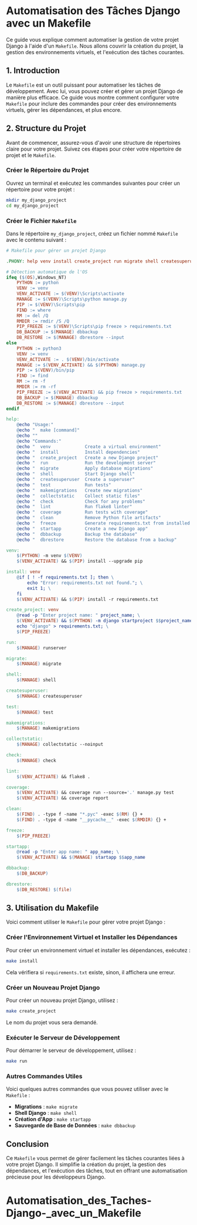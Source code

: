 # Automatisation des Tâches Django avec un Makefile

Ce guide vous explique comment automatiser la gestion de votre projet Django à l'aide d'un `Makefile`. Nous allons couvrir la création du projet, la gestion des environnements virtuels, et l'exécution des tâches courantes.

## 1. Introduction

Le `Makefile` est un outil puissant pour automatiser les tâches de développement. Avec lui, vous pouvez créer et gérer un projet Django de manière plus efficace. Ce guide vous montre comment configurer votre `Makefile` pour inclure des commandes pour créer des environnements virtuels, gérer les dépendances, et plus encore.

## 2. Structure du Projet

Avant de commencer, assurez-vous d'avoir une structure de répertoires claire pour votre projet. Suivez ces étapes pour créer votre répertoire de projet et le `Makefile`.

### Créer le Répertoire du Projet

Ouvrez un terminal et exécutez les commandes suivantes pour créer un répertoire pour votre projet :

```sh
mkdir my_django_project
cd my_django_project
```

### Créer le Fichier `Makefile`

Dans le répertoire `my_django_project`, créez un fichier nommé `Makefile` avec le contenu suivant :

```makefile
# Makefile pour gérer un projet Django

.PHONY: help venv install create_project run migrate shell createsuperuser test makemigrations collectstatic check lint coverage clean freeze startapp dbbackup dbrestore

# Détection automatique de l'OS
ifeq ($(OS),Windows_NT)
    PYTHON := python
    VENV := venv
    VENV_ACTIVATE := $(VENV)\Scripts\activate
    MANAGE := $(VENV)\Scripts\python manage.py
    PIP := $(VENV)\Scripts\pip
    FIND := where
    RM := del /Q
    RMDIR := rmdir /S /Q
    PIP_FREEZE := $(VENV)\Scripts\pip freeze > requirements.txt
    DB_BACKUP := $(MANAGE) dbbackup
    DB_RESTORE := $(MANAGE) dbrestore --input
else
    PYTHON := python3
    VENV := venv
    VENV_ACTIVATE := . $(VENV)/bin/activate
    MANAGE := $(VENV_ACTIVATE) && $(PYTHON) manage.py
    PIP := $(VENV)/bin/pip
    FIND := find
    RM := rm -f
    RMDIR := rm -rf
    PIP_FREEZE := $(VENV_ACTIVATE) && pip freeze > requirements.txt
    DB_BACKUP := $(MANAGE) dbbackup
    DB_RESTORE := $(MANAGE) dbrestore --input
endif

help:
    @echo "Usage:"
    @echo "  make [command]"
    @echo ""
    @echo "Commands:"
    @echo "  venv             Create a virtual environment"
    @echo "  install          Install dependencies"
    @echo "  create_project   Create a new Django project"
    @echo "  run              Run the development server"
    @echo "  migrate          Apply database migrations"
    @echo "  shell            Start Django shell"
    @echo "  createsuperuser  Create a superuser"
    @echo "  test             Run tests"
    @echo "  makemigrations   Create new migrations"
    @echo "  collectstatic    Collect static files"
    @echo "  check            Check for any problems"
    @echo "  lint             Run flake8 linter"
    @echo "  coverage         Run tests with coverage"
    @echo "  clean            Remove Python file artifacts"
    @echo "  freeze           Generate requirements.txt from installed packages"
    @echo "  startapp         Create a new Django app"
    @echo "  dbbackup         Backup the database"
    @echo "  dbrestore        Restore the database from a backup"

venv:
    $(PYTHON) -m venv $(VENV)
    $(VENV_ACTIVATE) && $(PIP) install --upgrade pip

install: venv
    @if [ ! -f requirements.txt ]; then \
        echo "Error: requirements.txt not found."; \
        exit 1; \
    fi
    $(VENV_ACTIVATE) && $(PIP) install -r requirements.txt

create_project: venv
    @read -p "Enter project name: " project_name; \
    $(VENV_ACTIVATE) && $(PYTHON) -m django startproject $$project_name .; \
    echo "django" > requirements.txt; \
    $(PIP_FREEZE)

run:
    $(MANAGE) runserver

migrate:
    $(MANAGE) migrate

shell:
    $(MANAGE) shell

createsuperuser:
    $(MANAGE) createsuperuser

test:
    $(MANAGE) test

makemigrations:
    $(MANAGE) makemigrations

collectstatic:
    $(MANAGE) collectstatic --noinput

check:
    $(MANAGE) check

lint:
    $(VENV_ACTIVATE) && flake8 .

coverage:
    $(VENV_ACTIVATE) && coverage run --source='.' manage.py test
    $(VENV_ACTIVATE) && coverage report

clean:
    $(FIND) . -type f -name "*.pyc" -exec $(RM) {} +
    $(FIND) . -type d -name "__pycache__" -exec $(RMDIR) {} +

freeze:
    $(PIP_FREEZE)

startapp:
    @read -p "Enter app name: " app_name; \
    $(VENV_ACTIVATE) && $(MANAGE) startapp $$app_name

dbbackup:
    $(DB_BACKUP)

dbrestore:
    $(DB_RESTORE) $(file)
```

## 3. Utilisation du Makefile

Voici comment utiliser le `Makefile` pour gérer votre projet Django :

### Créer l'Environnement Virtuel et Installer les Dépendances

Pour créer un environnement virtuel et installer les dépendances, exécutez :

```sh
make install
```

Cela vérifiera si `requirements.txt` existe, sinon, il affichera une erreur.

### Créer un Nouveau Projet Django

Pour créer un nouveau projet Django, utilisez :

```sh
make create_project
```

Le nom du projet vous sera demandé.

### Exécuter le Serveur de Développement

Pour démarrer le serveur de développement, utilisez :

```sh
make run
```

### Autres Commandes Utiles

Voici quelques autres commandes que vous pouvez utiliser avec le `Makefile` :

- **Migrations** : `make migrate`
- **Shell Django** : `make shell`
- **Création d'App** : `make startapp`
- **Sauvegarde de Base de Données** : `make dbbackup`

## Conclusion

Ce `Makefile` vous permet de gérer facilement les tâches courantes liées à votre projet Django. Il simplifie la création du projet, la gestion des dépendances, et l'exécution des tâches, tout en offrant une automatisation précieuse pour les développeurs Django.

# Automatisation_des_Taches-Django-_avec_un_Makefile
